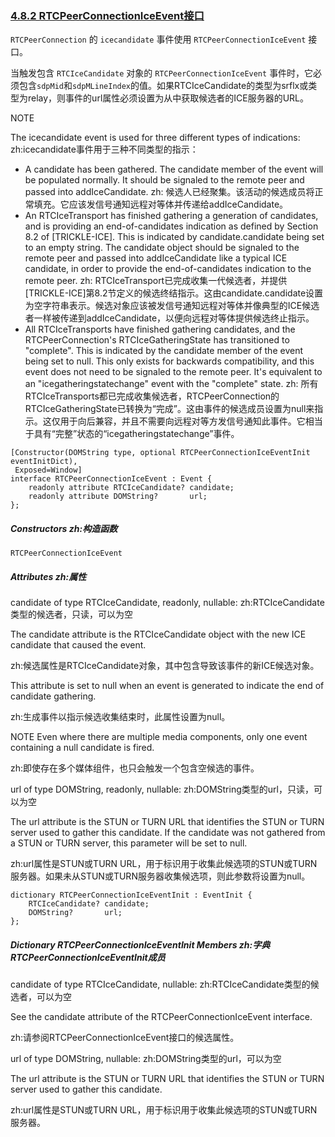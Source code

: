 ### [4.8.2 RTCPeerConnectionIceEvent接口](http://w3c.github.io/webrtc-pc/#rtcpeerconnectioniceevent)

`RTCPeerConnection` 的 `icecandidate` 事件使用 `RTCPeerConnectionIceEvent` 接口。

当触发包含 `RTCIceCandidate` 对象的 `RTCPeerConnectionIceEvent` 事件时，它必须包含`sdpMid`和`sdpMLineIndex`的值。如果RTCIceCandidate的类型为srflx或类型为relay，则事件的url属性必须设置为从中获取候选者的ICE服务器的URL。

NOTE

The icecandidate event is used for three different types of indications:
zh:icecandidate事件用于三种不同类型的指示：

*  A candidate has been gathered. The candidate member of the event will be populated normally. It should be signaled to the remote peer and passed into addIceCandidate. 
zh: 候选人已经聚集。该活动的候选成员将正常填充。它应该发信号通知远程对等体并传递给addIceCandidate。
*  An RTCIceTransport has finished gathering a generation of candidates, and is providing an end-of-candidates indication as defined by Section 8.2 of [TRICKLE-ICE]. This is indicated by candidate.candidate being set to an empty string. The candidate object should be signaled to the remote peer and passed into addIceCandidate like a typical ICE candidate, in order to provide the end-of-candidates indication to the remote peer. 
zh: RTCIceTransport已完成收集一代候选者，并提供[TRICKLE-ICE]第8.2节定义的候选终结指示。这由candidate.candidate设置为空字符串表示。候选对象应该被发信号通知远程对等体并像典型的ICE候选者一样被传递到addIceCandidate，以便向远程对等体提供候选终止指示。
*  All RTCIceTransports have finished gathering candidates, and the RTCPeerConnection's RTCIceGatheringState has transitioned to "complete". This is indicated by the candidate member of the event being set to null. This only exists for backwards compatibility, and this event does not need to be signaled to the remote peer. It's equivalent to an "icegatheringstatechange" event with the "complete" state. 
zh: 所有RTCIceTransports都已完成收集候选者，RTCPeerConnection的RTCIceGatheringState已转换为“完成”。这由事件的候选成员设置为null来指示。这仅用于向后兼容，并且不需要向远程对等方发信号通知此事件。它相当于具有“完整”状态的“icegatheringstatechange”事件。

```
[Constructor(DOMString type, optional RTCPeerConnectionIceEventInit eventInitDict),
 Exposed=Window]
interface RTCPeerConnectionIceEvent : Event {
    readonly attribute RTCIceCandidate? candidate;
    readonly attribute DOMString?       url;
};
```

##### Constructors zh:构造函数

`RTCPeerConnectionIceEvent`

##### Attributes zh:属性

candidate of type RTCIceCandidate, readonly, nullable:
zh:RTCIceCandidate类型的候选者，只读，可以为空

The candidate attribute is the RTCIceCandidate object with the new ICE candidate that caused the event.

zh:候选属性是RTCIceCandidate对象，其中包含导致该事件的新ICE候选对象。

This attribute is set to null when an event is generated to indicate the end of candidate gathering.

zh:生成事件以指示候选收集结束时，此属性设置为null。

NOTE
Even where there are multiple media components, only one event containing a null candidate is fired.

zh:即使存在多个媒体组件，也只会触发一个包含空候选的事件。

url of type DOMString, readonly, nullable:
zh:DOMString类型的url，只读，可以为空

The url attribute is the STUN or TURN URL that identifies the STUN or TURN server used to gather this candidate. If the candidate was not gathered from a STUN or TURN server, this parameter will be set to null.

zh:url属性是STUN或TURN URL，用于标识用于收集此候选项的STUN或TURN服务器。如果未从STUN或TURN服务器收集候选项，则此参数将设置为null。

```
dictionary RTCPeerConnectionIceEventInit : EventInit {
    RTCIceCandidate? candidate;
    DOMString?       url;
};
```

##### Dictionary RTCPeerConnectionIceEventInit Members zh:字典RTCPeerConnectionIceEventInit成员

candidate of type RTCIceCandidate, nullable:
zh:RTCIceCandidate类型的候选者，可以为空

See the candidate attribute of the RTCPeerConnectionIceEvent interface.

zh:请参阅RTCPeerConnectionIceEvent接口的候选属性。

url of type DOMString, nullable:
zh:DOMString类型的url，可以为空

The url attribute is the STUN or TURN URL that identifies the STUN or TURN server used to gather this candidate.

zh:url属性是STUN或TURN URL，用于标识用于收集此候选项的STUN或TURN服务器。

